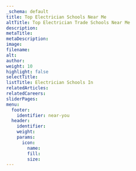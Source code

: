 ```yaml
---
_schema: default
title: Top Electrician Schools Near Me
altTitle: Top Electrician Trade Schools Near Me
description:
metaTitle:
metaDescription:
image:
filename:
alt:
author:
weight: 10
highlight: false
selectTitle:
listTitle: Electrician Schools In
relatedArticles:
relatedCareers:
sliderPages:
menu:
  footer:
    identifier: near-you
  header:
    identifier:
    weight:
    params:
      icon:
        name:
        fill:
        size:
---
```


